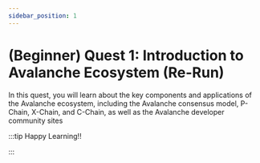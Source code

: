 ```yaml
---
sidebar_position: 1
---
```


# (Beginner) Quest 1: Introduction to Avalanche Ecosystem (Re-Run)

In this quest, you will learn about the key components and applications of the Avalanche ecosystem, including the Avalanche consensus model, P-Chain, X-Chain, and C-Chain, as well as the Avalanche developer community sites

:::tip Happy Learning!!

<QuestButton text="Go To Quest" link="https://app.stackup.dev/quest_page/beginner-quest-1-introduction-to-avalanche-ecosystem-re-run" />

:::

